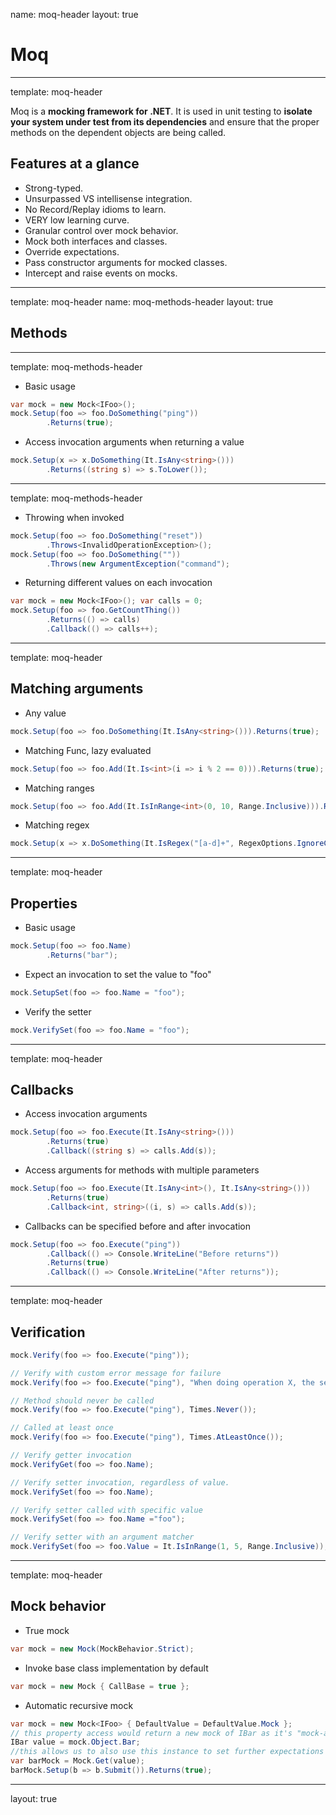 name: moq-header
layout: true

# Moq

---
template: moq-header

Moq is a **mocking framework for .NET**. It is used in unit testing to **isolate your system under test from its dependencies** and ensure that the proper methods on the dependent objects are being called.

## Features at a glance

* Strong-typed.
* Unsurpassed VS intellisense integration.
* No Record/Replay idioms to learn.
* VERY low learning curve.
* Granular control over mock behavior.
* Mock both interfaces and classes.
* Override expectations.
* Pass constructor arguments for mocked classes.
* Intercept and raise events on mocks.

---
template: moq-header
name: moq-methods-header
layout: true

## Methods

---
template: moq-methods-header

* Basic usage
```csharp
var mock = new Mock<IFoo>();
mock.Setup(foo => foo.DoSomething("ping"))
		.Returns(true);
```

* Access invocation arguments when returning a value
```csharp
mock.Setup(x => x.DoSomething(It.IsAny<string>()))
        .Returns((string s) => s.ToLower());
```

---
template: moq-methods-header

* Throwing when invoked
```csharp
mock.Setup(foo => foo.DoSomething("reset"))
		.Throws<InvalidOperationException>();
mock.Setup(foo => foo.DoSomething(""))
		.Throws(new ArgumentException("command");
```

* Returning different values on each invocation
```csharp
var mock = new Mock<IFoo>(); var calls = 0;
mock.Setup(foo => foo.GetCountThing())
		.Returns(() => calls)
		.Callback(() => calls++);
```

---
template: moq-header

## Matching arguments

* Any value
```csharp
mock.Setup(foo => foo.DoSomething(It.IsAny<string>())).Returns(true);
```

* Matching Func<int>, lazy evaluated
```csharp
mock.Setup(foo => foo.Add(It.Is<int>(i => i % 2 == 0))).Returns(true); 
```

* Matching ranges
```csharp
mock.Setup(foo => foo.Add(It.IsInRange<int>(0, 10, Range.Inclusive))).Returns(true); 
```

* Matching regex
```csharp
mock.Setup(x => x.DoSomething(It.IsRegex("[a-d]+", RegexOptions.IgnoreCase))).Returns("foo");
```

---
template: moq-header

## Properties

* Basic usage
```csharp
mock.Setup(foo => foo.Name)
		.Returns("bar");
```

* Expect an invocation to set the value to "foo"
```csharp
mock.SetupSet(foo => foo.Name = "foo");
```

* Verify the setter
```csharp
mock.VerifySet(foo => foo.Name = "foo");
```

---
template: moq-header

## Callbacks

* Access invocation arguments
```csharp
mock.Setup(foo => foo.Execute(It.IsAny<string>()))
    	.Returns(true)
    	.Callback((string s) => calls.Add(s));
```

* Access arguments for methods with multiple parameters
```csharp
mock.Setup(foo => foo.Execute(It.IsAny<int>(), It.IsAny<string>()))
    	.Returns(true)
    	.Callback<int, string>((i, s) => calls.Add(s));
```

* Callbacks can be specified before and after invocation
```csharp
mock.Setup(foo => foo.Execute("ping"))
    	.Callback(() => Console.WriteLine("Before returns"))
    	.Returns(true)
    	.Callback(() => Console.WriteLine("After returns"));
```

---
template: moq-header

## Verification

```csharp
mock.Verify(foo => foo.Execute("ping"));

// Verify with custom error message for failure
mock.Verify(foo => foo.Execute("ping"), "When doing operation X, the service should be pinged always");

// Method should never be called
mock.Verify(foo => foo.Execute("ping"), Times.Never());

// Called at least once
mock.Verify(foo => foo.Execute("ping"), Times.AtLeastOnce());

// Verify getter invocation
mock.VerifyGet(foo => foo.Name);

// Verify setter invocation, regardless of value.
mock.VerifySet(foo => foo.Name);

// Verify setter called with specific value
mock.VerifySet(foo => foo.Name ="foo");

// Verify setter with an argument matcher
mock.VerifySet(foo => foo.Value = It.IsInRange(1, 5, Range.Inclusive));
```

---
template: moq-header

## Mock behavior

* True mock
```csharp
var mock = new Mock(MockBehavior.Strict);
```

* Invoke base class implementation by default
```csharp
var mock = new Mock { CallBase = true };
``` 

* Automatic recursive mock
```csharp
var mock = new Mock<IFoo> { DefaultValue = DefaultValue.Mock };
// this property access would return a new mock of IBar as it's "mock-able"
IBar value = mock.Object.Bar;
//this allows us to also use this instance to set further expectations on it if we want
var barMock = Mock.Get(value);
barMock.Setup(b => b.Submit()).Returns(true);
```

---
layout: true